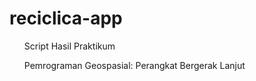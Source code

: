 # reciclica-app

<ul> Script Hasil Praktikum </ul>
<ul> Pemrograman Geospasial: Perangkat Bergerak Lanjut <ul>

